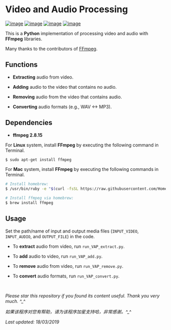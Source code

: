 # Video and Audio Processing

[![image](https://img.shields.io/badge/license-MIT-lightgrey.svg)]()
[![image](https://img.shields.io/badge/python-3.7-blue.svg)]()
[![image](https://img.shields.io/badge/status-stable-brightgreen.svg)]()
[![image](https://img.shields.io/badge/build-passing-brightgreen.svg)]()

This is a **Python** implementation of processing video and audio with **FFmpeg** libraries.

Many thanks to the contributors of [FFmpeg](https://www.ffmpeg.org/).

## Functions

- **Extracting** audio from video.

- **Adding** audio to the video that contains no audio.

- **Removing** audio from the video that contains audio.

- **Converting** audio formats (e.g., WAV <-> MP3).

## Dependencies

* __ffmpeg 2.8.15__

For **Linux** system, install **FFmpeg** by executing the following command in Terminal.
```bash
$ sudo apt-get install ffmpeg
```

For **Mac** system, install **FFmpeg** by executing the following commands in Terminal.
```bash
# Install homebrew:
$ /usr/bin/ruby -e "$(curl -fsSL https://raw.githubusercontent.com/Homebrew/install/master/install)"

# Install ffmpeg via homebrew:
$ brew install ffmpeg
```

## Usage

Set the path/name of input and output media files (`INPUT_VIDEO`, `INPUT_AUDIO`, and `OUTPUT_FILE`) in the code.

- To **extract** audio from video, run `run_VAP_extract.py`.

- To **add** audio to video, run `run_VAP_add.py`.

- To **remove** audio from video, run `run_VAP_remove.py`.

- To **convert** audio formats, run `run_VAP_convert.py`.

<br>

<i>Please star this repository if you found its content useful. Thank you very much. ^_^</i>

<i>如果该程序对您有帮助，请为该程序加星支持哈，非常感谢。^_^</i>

<i>Last updated: 18/03/2019</i>
